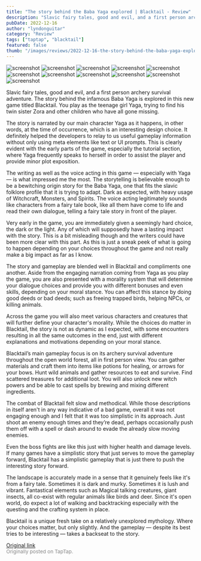 ```yaml
---
title: "The story behind the Baba Yaga explored | Blacktail - Review"
description: "Slavic fairy tales, good and evil, and a first person archery survival adventure. The story behind the infamous Baba Yaga is explored in this new game titled Blacktail. You play as the teenage girl Yaga, trying to find his twin sister Zora and other children who have all gone missing."
pubDate: 2022-12-16
author: "lyndonguitar"
category: "Review"
tags: ["taptap", "blacktail"]
featured: false
thumb: "/images/reviews/2022-12-16-the-story-behind-the-baba-yaga-explored--blacktail---review-0.avif"
---
```


<div class="gallery">
  <img src="/images/reviews/2022-12-16-the-story-behind-the-baba-yaga-explored--blacktail---review-0.avif" alt="screenshot" />
  <img src="/images/reviews/2022-12-16-the-story-behind-the-baba-yaga-explored--blacktail---review-1.avif" alt="screenshot" />
  <img src="/images/reviews/2022-12-16-the-story-behind-the-baba-yaga-explored--blacktail---review-2.avif" alt="screenshot" />
  <img src="/images/reviews/2022-12-16-the-story-behind-the-baba-yaga-explored--blacktail---review-3.avif" alt="screenshot" />
  <img src="/images/reviews/2022-12-16-the-story-behind-the-baba-yaga-explored--blacktail---review-4.avif" alt="screenshot" />
  <img src="/images/reviews/2022-12-16-the-story-behind-the-baba-yaga-explored--blacktail---review-5.avif" alt="screenshot" />
  <img src="/images/reviews/2022-12-16-the-story-behind-the-baba-yaga-explored--blacktail---review-6.avif" alt="screenshot" />
  <img src="/images/reviews/2022-12-16-the-story-behind-the-baba-yaga-explored--blacktail---review-7.avif" alt="screenshot" />
  <img src="/images/reviews/2022-12-16-the-story-behind-the-baba-yaga-explored--blacktail---review-8.avif" alt="screenshot" />
  <img src="/images/reviews/2022-12-16-the-story-behind-the-baba-yaga-explored--blacktail---review-9.avif" alt="screenshot" />
  <img src="/images/reviews/2022-12-16-the-story-behind-the-baba-yaga-explored--blacktail---review-10.avif" alt="screenshot" />
</div>

Slavic fairy tales, good and evil, and a first person archery survival adventure. The story behind the infamous Baba Yaga is explored in this new game titled Blacktail. You play as the teenage girl Yaga, trying to find his twin sister Zora and other children who have all gone missing.

The story is narrated by our main character Yaga as it happens, in other words, at the time of occurrence, which is an interesting design choice. It definitely helped the developers to relay to us useful gameplay information without only using meta elements like text or UI prompts. This is clearly evident with the early parts of the game, especially the tutorial section, where Yaga frequently speaks to herself in order to assist the player and provide minor plot exposition.

The writing as well as the voice acting in this game — especially with Yaga — is what impressed me the most. The storytelling is believable enough to be a bewitching origin story for the Baba Yaga, one that fits the slavic folklore profile that it is trying to adapt. Dark as expected, with heavy usage of Witchcraft, Monsters, and Spirits. The voice acting legitimately sounds like characters from a fairy tale book, like all them have come to life and read their own dialogue, telling a fairy tale story in front of the player.

Very early in the game, you are immediately given a seemingly hard choice, the dark or the light. Any of which will supposedly have a lasting impact with the story. This is a bit misleading though and the writers could have been more clear with this part. As this is just a sneak peek of what is going to happen depending on your choices throughout the game and not really make a big impact as far as I know.

The story and gameplay are blended well in Blacktail and compliments one another. Aside from the engaging narration coming from Yaga as you play the game, you are also presented with a morality system that will determine your dialogue choices and provide you with different bonuses and even skills, depending on your moral stance. You can affect this stance by doing good deeds or bad deeds; such as freeing trapped birds, helping NPCs, or killing animals.

Across the game you will also meet various characters and creatures that will further define your character's morality. While the choices do matter in Blacktail, the story is not as dynamic as I expected, with some encounters resulting in all the same outcomes in the end, just with different explanations and motivations depending on your moral stance.

Blacktail’s main gameplay focus is on its archery survival adventure throughout the open world forest, all in first person view. You can gather materials and craft them into items like potions for healing, or arrows for your bows. Hunt wild animals and gather resources to eat and survive. Find scattered treasures for additional loot. You will also unlock new witch powers and be able to cast spells by brewing and mixing different ingredients.

The combat of Blacktail felt slow and methodical. While those descriptions in itself aren't in any way indicative of a bad game, overall it was not engaging enough and I felt that it was too simplistic in its approach. Just shoot an enemy enough times and they’re dead, perhaps occasionally push them off with a spell or dash around to evade the already slow moving enemies.

Even the boss fights are like this just with higher health and damage levels. If many games have a simplistic story that just serves to move the gameplay forward, Blacktail has a simplistic gameplay that is just there to push the interesting story forward.

The landscape is accurately made in a sense that it genuinely feels like it's from a fairy tale. Sometimes it is dark and murky. Sometimes it is lush and vibrant. Fantastical elements such as Magical talking creatures, giant insects, all co-exist with regular animals like birds and deer. Since it's open world, do expect a lot of walking and backtracking especially with the questing and the crafting system in place.

Blacktail is a unique fresh take on a relatively unexplored mythology. Where your choices matter, but only slightly. And the gameplay — despite its best tries to be interesting — takes a backseat to the story.

[Original link](https://www.taptap.io/post/3778257)<br><span style="font-size: 0.95em; color: #888;">Originally posted on TapTap.</span>
